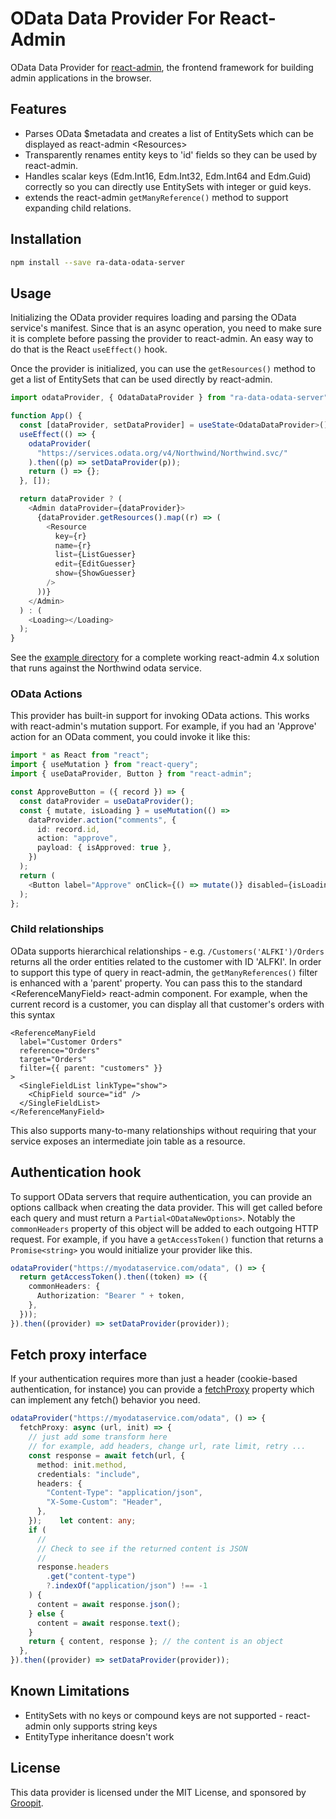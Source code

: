# OData Data Provider For React-Admin

OData Data Provider for [react-admin](https://github.com/marmelab/react-admin), the frontend framework for building admin applications in the browser.

## Features

- Parses OData $metadata and creates a list of EntitySets which can be displayed as react-admin \<Resources\>
- Transparently renames entity keys to 'id' fields so they can be used by react-admin.
- Handles scalar keys (Edm.Int16, Edm.Int32, Edm.Int64 and Edm.Guid) correctly so you can directly use EntitySets with integer or guid keys.
- extends the react-admin `getManyReference()` method to support expanding child relations.

## Installation

```sh
npm install --save ra-data-odata-server
```

## Usage

Initializing the OData provider requires loading and parsing the OData service's manifest. Since that is an async operation, you need to make sure it is complete before passing the provider to react-admin. An easy way to do that is the React `useEffect()` hook.

Once the provider is initialized, you can use the `getResources()` method to get a list of EntitySets that can be used directly by react-admin.

```ts
import odataProvider, { OdataDataProvider } from "ra-data-odata-server";

function App() {
  const [dataProvider, setDataProvider] = useState<OdataDataProvider>();
  useEffect(() => {
    odataProvider(
      "https://services.odata.org/v4/Northwind/Northwind.svc/"
    ).then((p) => setDataProvider(p));
    return () => {};
  }, []);

  return dataProvider ? (
    <Admin dataProvider={dataProvider}>
      {dataProvider.getResources().map((r) => (
        <Resource
          key={r}
          name={r}
          list={ListGuesser}
          edit={EditGuesser}
          show={ShowGuesser}
        />
      ))}
    </Admin>
  ) : (
    <Loading></Loading>
  );
}
```

See the [example directory](https://github.com/Groopit/ra-data-odata-server/tree/main/example) for a complete working react-admin 4.x solution that runs against the Northwind odata service.

### OData Actions

This provider has built-in support for invoking OData actions. This works with react-admin's
mutation support. For example, if you had an 'Approve' action for an OData comment, you could
invoke it like this:

```ts
import * as React from "react";
import { useMutation } from "react-query";
import { useDataProvider, Button } from "react-admin";

const ApproveButton = ({ record }) => {
  const dataProvider = useDataProvider();
  const { mutate, isLoading } = useMutation(() =>
    dataProvider.action("comments", {
      id: record.id,
      action: "approve",
      payload: { isApproved: true },
    })
  );
  return (
    <Button label="Approve" onClick={() => mutate()} disabled={isLoading} />
  );
};
```

### Child relationships

OData supports hierarchical relationships - e.g. `/Customers('ALFKI')/Orders` returns all the order entities related to the customer with ID 'ALFKI'. In order to support this type of query in react-admin, the `getManyReferences()` filter is enhanced with a 'parent' property. You can pass this to the standard \<ReferenceManyField> react-admin component. For example, when the current record is a customer, you can display all that customer's orders with this syntax

```tsx
<ReferenceManyField
  label="Customer Orders"
  reference="Orders"
  target="Orders"
  filter={{ parent: "customers" }}
>
  <SingleFieldList linkType="show">
    <ChipField source="id" />
  </SingleFieldList>
</ReferenceManyField>
```

This also supports many-to-many relationships without requiring that your service exposes an intermediate join table as a resource.

## Authentication hook

To support OData servers that require authentication, you can provide an options callback when creating the data provider. This will get called before each query and must return a `Partial<ODataNewOptions>`. Notably the `commonHeaders` property of this object will be added to each outgoing
HTTP request. For example, if you have a `getAccessToken()` function that returns a `Promise<string>` you would initialize your provider like this.

```ts
odataProvider("https://myodataservice.com/odata", () => {
  return getAccessToken().then((token) => ({
    commonHeaders: {
      Authorization: "Bearer " + token,
    },
  }));
}).then((provider) => setDataProvider(provider));
```

## Fetch proxy interface

If your authentication requires more than just a header (cookie-based authentication, for instance) you can provide a
[fetchProxy](https://github.com/Soontao/light-odata/blob/HEAD/docs/Advanced.md#fetch-proxy) property which can implement
any fetch() behavior you need.

```ts
odataProvider("https://myodataservice.com/odata", () => {
  fetchProxy: async (url, init) => {
    // just add some transform here
    // for example, add headers, change url, rate limit, retry ...
    const response = await fetch(url, {
      method: init.method,
      credentials: "include",
      headers: {
        "Content-Type": "application/json",
        "X-Some-Custom": "Header",
      },
    });    let content: any;
    if (
      //
      // Check to see if the returned content is JSON
      //
      response.headers
        .get("content-type")
        ?.indexOf("application/json") !== -1
    ) {
      content = await response.json();
    } else {
      content = await response.text();
    }
    return { content, response }; // the content is an object
  },
}).then((provider) => setDataProvider(provider));
```

## Known Limitations

- EntitySets with no keys or compound keys are not supported - react-admin only supports string keys
- EntityType inheritance doesn't work

## License

This data provider is licensed under the MIT License, and sponsored by [Groopit](https://groopit.co).
